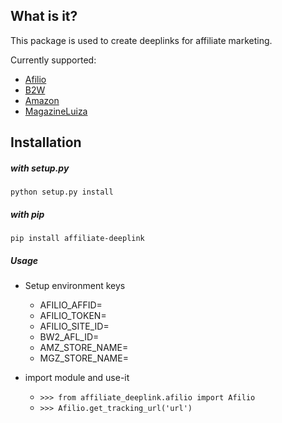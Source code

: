 ## What is it?
This package is used to create deeplinks for affiliate marketing.

Currently supported:
 * [Afilio](http://afilio.com.br/)
 * [B2W](https://secure.afiliados.com.br/)
 * [Amazon](https://associados.amazon.com.br/)
 * [MagazineLuiza](https://www.magazinevoce.com.br/)

## Installation
##### with setup.py
`python setup.py install`
##### with pip
`pip install affiliate-deeplink`


##### Usage
* Setup environment keys
    * AFILIO_AFFID=
    * AFILIO_TOKEN=
    * AFILIO_SITE_ID=
    * BW2_AFL_ID=
    * AMZ_STORE_NAME=
    * MGZ_STORE_NAME=
    
* import module and use-it
    * `>>> from affiliate_deeplink.afilio import Afilio`
    * `>>> Afilio.get_tracking_url('url')`